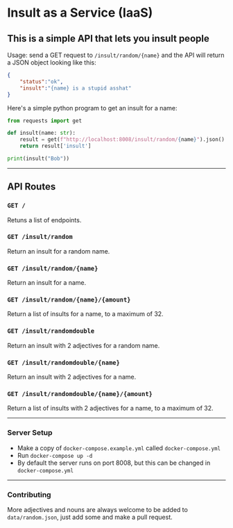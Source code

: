 # Insult as a Service (IaaS)

## This is a simple API that lets you insult people

Usage: send a GET request to `/insult/random/{name}` and the API will return a JSON object looking like this:

```json
{
    "status":"ok",
    "insult":"{name} is a stupid asshat"
}
```

Here's a simple python program to get an insult for a name:

```py
from requests import get

def insult(name: str):
    result = get(f"http://localhost:8008/insult/random/{name}").json()
    return result['insult']

print(insult("Bob"))
```

---

## API Routes

### `GET /`
Retuns a list of endpoints.

### `GET /insult/random`
Return an insult for a random name.

### `GET /insult/random/{name}`
Return an insult for a name.

### `GET /insult/random/{name}/{amount}`
Return a list of insults for a name, to a maximum of 32.

### `GET /insult/randomdouble`
Return an insult with 2 adjectives for a random name.

### `GET /insult/randomdouble/{name}`
Return an insult with 2 adjectives for a name.

### `GET /insult/randomdouble/{name}/{amount}`
Return a list of insults with 2 adjectives for a name, to a maximum of 32.

---

### Server Setup

- Make a copy of `docker-compose.example.yml` called `docker-compose.yml`
- Run `docker-compose up -d`
- By default the server runs on port 8008, but this can be changed in `docker-compose.yml`

---

### Contributing

More adjectives and nouns are always welcome to be added to `data/random.json`, just add some and make a pull request.
